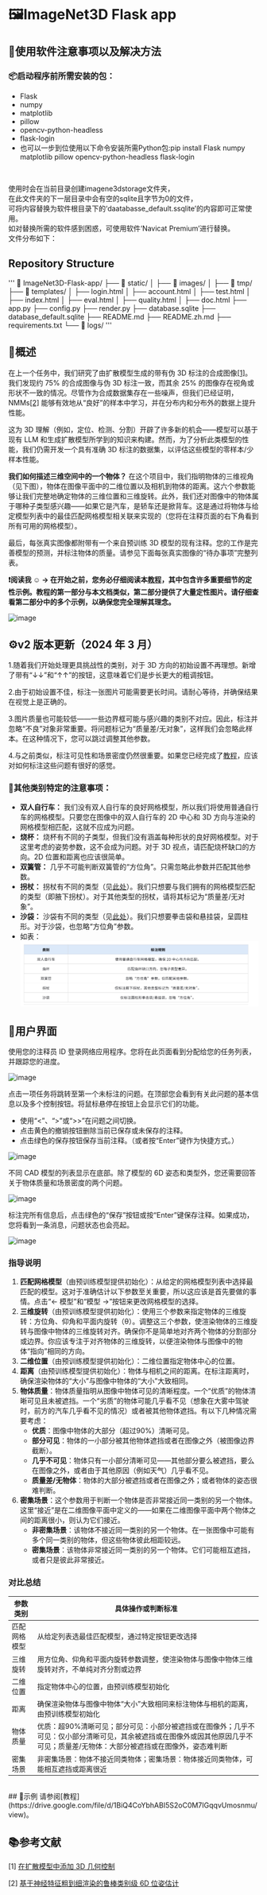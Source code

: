 # 🖼️ImageNet3D Flask app
## 📖使用软件注意事项以及解决方法
### 📦启动程序前所需安装的包：

- Flask <br>
- numpy <br>
- matplotlib <br>
- pillow <br>
- opencv-python-headless <br>
- flask-login <br>
- 也可以一步到位使用以下命令安装所需Python包:pip install Flask numpy matplotlib pillow opencv-python-headless flask-login
<br>

使用时会在当前目录创建imagene3dstorage文件夹， <br>
在此文件夹的下一层目录中会有空的sqlite且字节为0的文件， <br>
可将内容替换为软件根目录下的‘daatabasse_default.ssqlite’的内容即可正常使用。 <br>
如对替换所需的软件感到困惑，可使用软件‘Navicat Premium’进行替换。 <br>
文件分布如下：
## Repository Structure
'''
📁 ImageNet3D-Flask-app/
├── 📁 static/
│   ├── 📁 images/
│   ├── 📁 tmp/
├── 📁 templates/
│   ├── login.html
│   ├── account.html
│   ├── test.html
│   ├── index.html
│   ├── eval.html
│   ├── quality.html
│   ├── doc.html
├── app.py
├── config.py
├── render.py
├── database.sqlite
├── database_default.sqlite
├── README.md
├── README.zh.md
├── requirements.txt
└── 📁 logs/
'''
<br>
<!-- by zhouxinain 2206302240333  文件目录结构 -->


## 📓概述

在上一个任务中，我们研究了由扩散模型生成的带有伪 3D 标注的合成图像<a href="#ref1">[1]</a>。我们发现约 75% 的合成图像与伪 3D 标注一致，而其余 25% 的图像存在视角或形状不一致的情况。尽管作为合成数据集存在一些噪声，但我们已经证明，NMMs<a href="#ref2">[2]</a> 能够有效地从“良好”的样本中学习，并在分布内和分布外的数据上提升性能。<br>

这为 3D 理解（例如，定位、检测、分割）开辟了许多新的机会——模型可以基于现有 LLM 和生成扩散模型所学到的知识来构建。然而，为了分析此类模型的性能，我们仍需开发一个具有准确 3D 标注的数据集，以评估这些模型的零样本/少样本性能。<br>

**我们如何描述三维空间中的一个物体？** 在这个项目中，我们指明物体的三维视角（见下图），物体在图像平面中的二维位置以及相机到物体的距离。这六个参数能够让我们完整地确定物体的三维位置和三维旋转。此外，我们还对图像中的物体属于哪种子类型感兴趣——如果它是汽车，是轿车还是掀背车。这是通过将物体与给定模型列表中的最佳匹配网格模型相关联来实现的（您将在注释页面的右下角看到所有可用的网格模型）。<br>

最后，每张真实图像都附带有一个来自预训练 3D 模型的现有注释。您的工作是完善模型的预测，并标注物体的质量。请参见下面每张真实图像的“待办事项”完整列表。<br>
<!-- 潘钟贤 --> 

**❗阅读我 ☺ → 在开始之前，您务必仔细阅读本[教程](https://drive.google.com/file/d/1BiQ4CoYbhABI5S2oC0M7IGqqvUmosnmu/view)，其中包含许多重要细节的定性示例。教程的第一部分与本文档类似，第二部分提供了大量定性图片。请仔细查看第二部分中的多个示例，以确保您完全理解其理念。** <br>

![image](static/images/imagenet3d_viewpoint.png) 

## ⚙️v2 版本更新（2024 年 3 月）
1.随着我们开始处理更具挑战性的类别，对于 3D 方向的初始设置不再理想。新增了带有“↓↓”和“↑↑”的按钮，这意味着它们是步长更大的粗调按钮。<br>

2.由于初始设置不佳，标注一张图片可能需要更长时间。请耐心等待，并确保结果在视觉上是正确的。<br>

3.图片质量也可能较低——一些边界框可能与感兴趣的类别不对应。因此，标注并忽略“不良”对象非常重要。将问题标记为“质量差/无对象”，这样我们会忽略此样本。在这种情况下，您可以跳过调整其他参数。<br>

4.与之前类似，标注可见性和场景密度仍然很重要。如果您已经完成了[教程](https://drive.google.com/file/d/1BiQ4CoYbhABI5S2oC0M7IGqqvUmosnmu/view)，应该对如何标注这些问题有很好的感觉。<br>

### 🎨其他类别特定的注意事项：<br>

- **双人自行车：** 我们没有双人自行车的良好网格模型，所以我们将使用普通自行车的网格模型。只要您在图像中的双人自行车的 2D 中心和 3D 方向与渲染的网格模型相匹配，这就不应成为问题。<br>
- **烧杯：** 烧杯有不同的子类型，但我们没有涵盖每种形状的良好网格模型。对于这里考虑的姿势参数，这不会成为问题。对于 3D 视点，请匹配烧杯缺口的方向。2D 位置和距离也应该很简单。<br>
- **双簧管：** 几乎不可能判断双簧管的“方位角”。只需忽略此参数并匹配其他参数。<br>
- **拐杖：** 拐杖有不同的类型（见[此处](https://www.physio-pedia.com/File:Types_of_crutches.jpg)）。我们只想要与我们拥有的网格模型匹配的类型（即腋下拐杖）。对于其他类型的拐杖，请将其标记为“质量差/无对象”。<br>
- **沙袋：** 沙袋有不同的类型（见[此处](https://img2.storyblok.com/1800x743/filters:focal(null):format(webp)/f/115220/2400x990/eae71daccc/how-to-choose-the-right-punching-bag-for-your-workout.jpeg)）。我们只想要拳击袋和悬挂袋，呈圆柱形。对于沙袋，也忽略“方位角”参数。<br>
- 如表：
![image](static/images/rules.png)
<!-- by zhouxinain 2206302240333 表rules -->

## 🤖用户界面
使用您的注释员 ID 登录网络应用程序。您将在此页面看到分配给您的任务列表，并跟踪您的进度。<br>

![image](static/images/ui_login.png)

点击一项任务将跳转至第一个未标注的问题。在顶部您会看到有关此问题的基本信息以及多个控制按钮。将鼠标悬停在按钮上会显示它们的功能。<br>

- 使用“<”、“>”或“>>”在问题之间切换。<br>
- 点击黄色的撤销按钮删除当前已保存或未保存的注释。<br>
- 点击绿色的保存按钮保存当前注释。（或者按“Enter”键作为快捷方式。）<br>

![image](static/images/ui_annotate.png)

不同 CAD 模型的列表显示在底部。除了模型的 6D 姿态和类型外，您还需要回答关于物体质量和场景密度的两个问题。<br>

![image](static/images/ui_cads.png)

标注完所有信息后，点击绿色的“保存”按钮或按“Enter”键保存注释。如果成功，您将看到一条消息，问题状态也会亮起。<br>

![image](static/images/ui_save.png)

### 指导说明
1. **匹配网格模型**（由预训练模型提供初始化）：从给定的网格模型列表中选择最匹配的模型。这对于准确估计以下参数至关重要，所以这应该是首先要做的事情。点击“<- 模型”和“模型 ->”按钮来更改网格模型的选择。
2. **三维旋转**（由预训练模型提供初始化）：使用三个参数来指定物体的三维旋转：方位角、仰角和平面内旋转（θ）。调整这三个参数，使渲染物体的三维旋转与图像中物体的三维旋转对齐。确保你不是简单地对齐两个物体的分割部分或边界。你应该专注于对齐物体的三维旋转，以便渲染物体与图像中的物体“指向”相同的方向。
3. **二维位置**（由预训练模型提供初始化）：二维位置指定物体中心的位置。
4. **距离**（由预训练模型提供初始化）：物体与相机之间的距离。在标注距离时，确保渲染物体的“大小”与图像中物体的“大小”大致相同。
5. **物体质量**：物体质量指明从图像中物体可见的清晰程度。一个“优质”的物体清晰可见且未被遮挡。一个“劣质”的物体可能几乎看不见（想象在大雾中驾驶时，前方的汽车几乎看不见的情况）或者被其他物体遮挡。有以下几种情况需要考虑：
    - **优质**：图像中物体的大部分（超过90%）清晰可见。
    - **部分可见**：物体的一小部分被其他物体遮挡或者在图像之外（被图像边界截断）。
    - **几乎不可见**：物体只有一小部分清晰可见——其他部分要么被遮挡，要么在图像之外，或者由于其他原因（例如天气）几乎看不见。
    - **质量差/无物体**：物体的大部分被遮挡或者在图像之外；或者物体的姿态很难判断。
6. **密集场景**：这个参数用于判断一个物体是否非常接近同一类别的另一个物体。这里“接近”是在二维图像平面中定义的——如果在二维图像平面中两个物体之间的距离很小，则认为它们接近。
    - **非密集场景**：该物体不接近同一类别的另一个物体。在一张图像中可能有多个同一类别的物体，但这些物体彼此相距较远。
    - **密集场景**：该物体非常接近同一类别的另一个物体。它们可能相互遮挡，或者只是彼此非常接近。

### 对比总结
|参数类别|具体操作或判断标准|
|--|--|
|匹配网格模型|从给定列表选最佳匹配模型，通过特定按钮更改选择|
|三维旋转|用方位角、仰角和平面内旋转参数调整，使渲染物体与图像中物体三维旋转对齐，不单纯对齐分割或边界|
|二维位置|指定物体中心的位置，由预训练模型初始化|
|距离|确保渲染物体与图像中物体“大小”大致相同来标注物体与相机的距离，由预训练模型初始化|
|物体质量|优质：超90%清晰可见；部分可见：小部分被遮挡或在图像外；几乎不可见：仅小部分清晰可见，其余被遮挡或在图像外或因其他原因几乎不可见；质量差/无物体：大部分被遮挡或在图像外，姿态难判断|
|密集场景|非密集场景：物体不接近同类物体；密集场景：物体接近同类物体，可能相互遮挡或距离很近| 
<!-- 蒙霖昌 -->
<br>
## 🌰示例
请参阅[教程](https://drive.google.com/file/d/1BiQ4CoYbhABI5S2oC0M7IGqqvUmosnmu/view)。<br>

## 📚参考文献
<p id="ref1"></p>

[1] [在扩散模型中添加 3D 几何控制](https://arxiv.org/abs/2306.08103) 
<br>

<p id="ref2"></p>

[2] [基于神经特征粗到细渲染的鲁棒类别级 6D 位姿估计](https://arxiv.org/abs/2209.05624) 
<br>
<!-- by zhuang xin jian 2205308040315 -->

